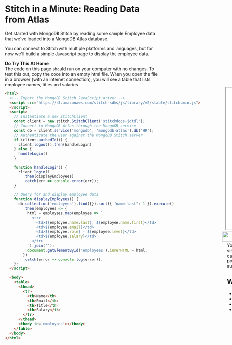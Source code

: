<script src="https://cdn.rawgit.com/google/code-prettify/master/loader/run_prettify.js"></script>
<script src="https://code.jquery.com/jquery-3.2.1.slim.min.js" integrity="sha384-KJ3o2DKtIkvYIK3UENzmM7KCkRr/rE9/Qpg6aAZGJwFDMVNA/GpGFF93hXpG5KkN" crossorigin="anonymous"></script>
<script src="https://cdnjs.cloudflare.com/ajax/libs/popper.js/1.12.9/umd/popper.min.js" integrity="sha384-ApNbgh9B+Y1QKtv3Rn7W3mgPxhU9K/ScQsAP7hUibX39j7fakFPskvXusvfa0b4Q" crossorigin="anonymous"></script>
<script src="https://maxcdn.bootstrapcdn.com/bootstrap/4.0.0-beta.3/js/bootstrap.min.js" integrity="sha384-a5N7Y/aK3qNeh15eJKGWxsqtnX/wWdSZSKp+81YjTmS15nvnvxKHuzaWwXHDli+4" crossorigin="anonymous"></script>
<link rel="stylesheet" href="https://maxcdn.bootstrapcdn.com/bootstrap/4.0.0-beta.2/css/bootstrap.min.css" integrity="sha384-PsH8R72JQ3SOdhVi3uxftmaW6Vc51MKb0q5P2rRUpPvrszuE4W1povHYgTpBfshb" crossorigin="anonymous">

<script src="https://gist.github.com/tuzz/3331384.js"></script>

<style>
  iframe {
    min-height: 300px;
    height: 55%;
    width: 100%;
    /* margin-top: 7px; */
    margin-bottom: 15px;
  }

  .alerticon {
    margin-left: -15px;
    margin-right: 5px;
    margin-top: -10px;
  }

  .layout {
    display: flex;
    flex-direction: row;
    width: 100%;
  }

  .content-code {
    min-width: 700px;
  }

  .content-other {
    padding: 0 0 0 10px;
    min-width: 550px
  }

  .whats-next {
    padding: 0 0 0 5px;
  }
</style>

# Stitch in a Minute: Reading Data from Atlas

Get started with MongoDB Stitch by reading some sample Employee data that we've
loaded into a MongoDB Atlas database.

You can connect to Stitch with multiple platforms and languages, but for now we'll
build a simple Javascript page to display the employee data.

<div class="alert alert-info" role="alert">
  <strong>Do Try This At Home</strong>
  <br />
  The code on this page should run on your computer with no changes. To test
  this out, copy the code into an empty html file. When you open the file in a
  browser (with an internet connection), you will see a table that lists
  employee names, titles and salaries.
</div>


<div class="layout">
<div class="content-code">

  ```html
  <html>
    <!-- Import the MongoDB Stitch JavaScript driver -->
    <script src="https://s3.amazonaws.com/stitch-sdks/js/library/v2/stable/stitch.min.js">
    </script>
    <script>
      // Instantiate a new StitchClient
      const client = new stitch.StitchClient('stitchdocs-jdtdl');
      // Connect to MongoDB Atlas through the MongoDB service
      const db = client.service('mongodb', 'mongodb-atlas').db('HR');
      // Authenticate the user against the MongoDB Stitch server
      if (client.authedId()) {
        client.logout().then(handleLogin)
      } else {
        handleLogin()
      }

      function handleLogin() {
        client.login()
          .then(displayEmployees)
          .catch(err => console.error(err));
      }

      // Query for and display employee data
      function displayEmployees() {
        db.collection('employees').find({}).sort({ "name.last": 1 }).execute()
          .then(employees => {
            html = employees.map(employee => `
              <tr>
                <td>${employee.name.last}, ${employee.name.first}</td>
                <td>${employee.email}</td>
                <td>${employee.role} - ${employee.level}</td>
                <td>${employee.salary}</td>
              </tr>
            `).join('');
            document.getElementById('employees').innerHTML = html;
          })
          .catch(error => console.log(error));
      };
    </script>

    <body>
      <table>
        <thead>
          <tr>
            <th>Name</th>
            <th>Email</th>
            <th>Title</th>
            <th>Salary</th>
          </tr>
        </thead>
        <tbody id='employees'></tbody>
      </table>
    </body>
  </html>
  ```

</div>

<div class="content-other">

<iframe id="livepage" src="../siam-crud-1-code.html"></iframe>

<div class="whats-next">
<div class="alert alert-danger" role="alert">
  <img class='alerticon' src='../alert.ico' width='32px' />
  <strong>Something Isn't Quite Right...</strong>
  <br />
  You may have already noticed a major problem here:
  You are an <strong>anonymous user</strong> viewing rather sensitive personal information! By default, Stitch restricts what you can and
  can't see; we've overridden those rules to keep this example as simple as possible. As you work through other Stitch
  examples, you'll learn about authentication and authorization.
</div>


## What's Next?

- [I want to see another Stitch CRUD example.](../siam-crud-2.html) <span class="badge badge-default">Recommended</span>
- I want to learn more about [MongoDB's CRUD operations.](https://docs.mongodb.com/manual/crud/)
- CRUD is easy; take me to the [Authentication docs.](https://docs.mongodb.com/stitch/authentication/)
- I want to [start playing with my own data in Stitch.](http://stitch.mongodb.com)

</div>
</div>

</div>
